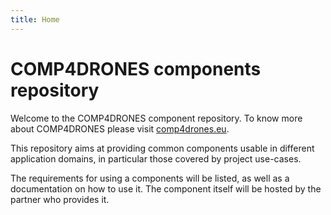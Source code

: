 ```yaml
---
title: Home
---
```


# COMP4DRONES components repository

Welcome to the COMP4DRONES component repository. To know more about COMP4DRONES please visit [comp4drones.eu](https://www.comp4drones.eu/).

This repository aims at providing common components usable in different application domains, in particular those covered by project use-cases.

The requirements for using a components will be listed, as well as a documentation on how to use it. The component itself will be hosted by the partner who provides it.
